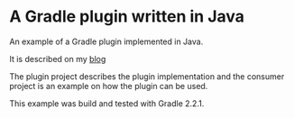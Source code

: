 # A Gradle plugin written in Java

An example of a Gradle plugin implemented in Java.

It is described on my [blog](https://thomassundberg.wordpress.com/2015/03/22/a-gradle-plugin-written-in-java/)

The plugin project describes the plugin implementation and the consumer project is an example on how the plugin can be used.

This example was build and tested with Gradle 2.2.1.
